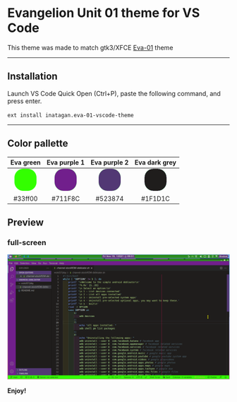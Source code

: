 # Evangelion Unit 01 theme for VS Code
This theme was made to match gtk3/XFCE [Eva-01](https://github.com/inatagan/eva-01) theme

<!-- [![version](https://img.shields.io/badge/vscode--marketplace-v0.0.1-brightgreen)](https://marketplace.visualstudio.com/items?itemName=inatagan.sakura-dark-vscode-theme) -->

---
## Installation
Launch VS Code Quick Open (Ctrl+P), paste the following command, and press enter.

`ext install inatagan.eva-01-vscode-theme`

---
## Color pallette
Eva green|Eva purple 1|Eva purple 2|Eva dark grey
:---:|:---:|:---:|:---:
![green](./assets/33ff00.png)|![purple1](./assets/711F8C.png)|![purple2](./assets/523874.png)|![grey](./assets/1F1D1C.png)
#33ff00|#711F8C|#523874|#1F1D1C

## Preview
### full-screen
![full-screen preview](./assets/vscode-preview.png)

**Enjoy!**
